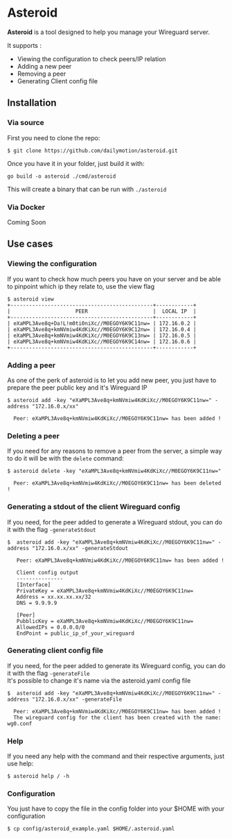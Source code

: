 # Asteroid

**Asteroid** is a tool designed to help you manage your Wireguard server.

It supports :
- Viewing the configuration to check peers/IP relation 
- Adding a new peer
- Removing a peer
- Generating Client config file

## Installation

### Via source
First you need to clone the repo:
```
$ git clone https://github.com/dailymotion/asteroid.git
```

Once you have it in your folder, just build it with:
```
go build -o asteroid ./cmd/asteroid
```

This will create a binary that can be run with `./asteroid`

### Via Docker
Coming Soon


## Use cases

### Viewing the configuration
If you want to check how much peers you have on your server and be able to pinpoint which ip they relate to, use the view flag

```
$ asteroid view
+----------------------------------------------+------------+
|                     PEER                     |  LOCAL IP  |
+----------------------------------------------+------------+
| eXaMPL3Ave8q+Da!L!m0ti0niXc//M0EGOY6K9C11nw= | 172.16.0.2 |
| eXaMPL3Ave8q+kmNVmiw4KdKiXc//M0EGOY6K9C12nw= | 172.16.0.4 |
| eXaMPL3Ave8q+kmNVmiw4KdKiXc//M0EGOY6K9C13nw= | 172.16.0.5 |
| eXaMPL3Ave8q+kmNVmiw4KdKiXc//M0EGOY6K9C14nw= | 172.16.0.6 |
+----------------------------------------------+------------+
``` 

### Adding a peer
As one of the perk of asteroid is to let you add new peer, you just have to prepare the peer public key and it's Wireguard IP

```
$ asteroid add -key "eXaMPL3Ave8q+kmNVmiw4KdKiXc//M0EGOY6K9C11nw=" -address "172.16.0.x/xx"
  
  Peer: eXaMPL3Ave8q+kmNVmiw4KdKiXc//M0EGOY6K9C11nw= has been added !
``` 

### Deleting a peer
If you need for any reasons to remove a peer from the server, a simple way to do it will be with the `delete` command:

```
$ asteroid delete -key "eXaMPL3Ave8q+kmNVmiw4KdKiXc//M0EGOY6K9C11nw="
 
  Peer: eXaMPL3Ave8q+kmNVmiw4KdKiXc//M0EGOY6K9C11nw= has been deleted !
``` 

### Generating a stdout of the client Wireguard config 
If you need, for the peer added to generate a Wireguard stdout, you can do it with the flag `-generateStdout`

```
$  asteroid add -key "eXaMPL3Ave8q+kmNVmiw4KdKiXc//M0EGOY6K9C11nw=" -address "172.16.0.x/xx" -generateStdout
 
   Peer: eXaMPL3Ave8q+kmNVmiw4KdKiXc//M0EGOY6K9C11nw= has been added !
   
   Client config output
   ---------------
   [Interface]
   PrivateKey = eXaMPL3Ave8q+kmNVmiw4KdKiXc//M0EGOY6K9C11nw= 
   Address = xx.xx.xx.xx/32
   DNS = 9.9.9.9
  
   [Peer]
   PubblicKey = eXaMPL3Ave8q+kmNVmiw4KdKiXc//M0EGOY6K9C11nw= 
   AllowedIPs = 0.0.0.0/0
   EndPoint = public_ip_of_your_wireguard
``` 

### Generating client config file
If you need, for the peer added to generate its Wireguard config, you can do it with the flag `-generateFile`  
It's possible to change it's name via the asteroid.yaml config file

```
$  asteroid add -key "eXaMPL3Ave8q+kmNVmiw4KdKiXc//M0EGOY6K9C11nw=" -address "172.16.0.x/xx" -generateFile
 
  Peer: eXaMPL3Ave8q+kmNVmiw4KdKiXc//M0EGOY6K9C11nw= has been added !
  The wireguard config for the client has been created with the name: wg0.conf
``` 

### Help
If you need any help with the command and their respective arguments, just use help:
```
$ asteroid help / -h
``` 

### Configuration
You just have to copy the file in the config folder into your $HOME with your configuration
```
$ cp config/asteroid_example.yaml $HOME/.asteroid.yaml
```